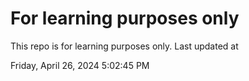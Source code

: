 # For learning purposes only
This repo is for learning purposes only.
Last updated at

Friday, April 26, 2024 5:02:45 PM

